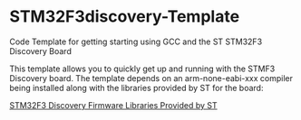 STM32F3discovery-Template
=========================

Code Template for getting starting using GCC and the ST STM32F3 Discovery Board

This template allows you to quickly get up and running with the STMF3 Discovery board. The template depends on an arm-none-eabi-xxx compiler being installed along with the libraries provided by ST for the board: 

[STM32F3 Discovery Firmware Libraries Provided by ST](http://www.st.com/internet/com/SOFTWARE_RESOURCES/SW_COMPONENT/FIRMWARE/stm32f3discovery_fw.zip)



